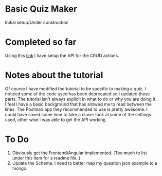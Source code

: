 # Basic Quiz Maker
Initial setup/Under construction

# Completed so far
Using this [link](https://medium.com/netscape/mean-app-tutorial-with-angular-4-part-1-18691663ea96) I have setup the API for the CRUD actions.

# Notes about the tutorial
Of course I have modified the tutorial to be specific to making a quiz. I noticed some of the code used has been deprecated so I updated those parts.
The tutorial isn't always explicit in what to do or why you are doing it. I feel I have a basic background that has allowed me to read between the lines. The Postman app they recommended to use is pretty awesome. I could have saved some time to take a closer look at some of the settings used, other wise I was able to get the API working. 

# To Do
1. Obviously get the Frontend/Angular implemented. (Too much to list under this item for a readme file..)
2. Update the Schema. I need to better map my question json example to a mongo.
